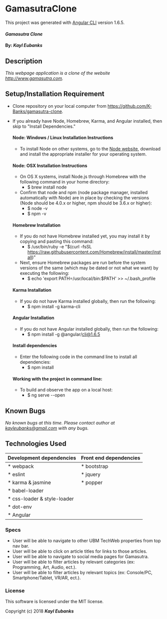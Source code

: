 # GamasutraClone


This project was generated with [Angular CLI](https://github.com/angular/angular-cli) version 1.6.5.

#### _Gamasutra Clone_

#### By: _**Kayl Eubanks**_

## Description

_This webpage application is a clone of the website http://www.gamasutra.com._


## Setup/Installation Requirement

* Clone repository on your local computer from https://github.com/K-Banks/gamasutra-clone.
* If you already have Node, Homebrew, Karma, and Angular installed, then skip to "Install Dependencies."

  #### Node: Windows / Linux Installation Instructions
  * To install Node on other systems, go to the <a href="https://nodejs.org/en/">Node website</a>, download and install the appropriate installer for your operating system.

  #### Node: OSX Installation Instructions
  * On OS X systems, install Node.js through Homebrew with the following command in your home directory:
    * $ brew install node
  * Confirm that node and npm (node package manager, installed automatically with Node) are in place by checking the versions (Node should be 4.0.x or higher, npm should be 3.6.x or higher):
    * $ node -v
    * $ npm -v

  #### Homebrew Installation
  * If you do not have Homebrew installed yet, you may install it by copying and pasting this command:
    * $ /usr/bin/ruby -e "$(curl -fsSL https://raw.githubusercontent.com/Homebrew/install/master/install)"
  * Next, ensure Homebrew packages are run before the system versions of the same (which may be dated or not what we want) by executing the following:
    * $ echo 'export PATH=/usr/local/bin:$PATH' >> ~/.bash_profile

  #### Karma Installation
  * If you do not have Karma installed globally, then run the following:
    * $ npm install -g karma-cli

  #### Angular Installation
  * If you do not have Angular installed globally, then run the following:
    * $ npm install -g @angular/cli@1.6.5

  #### Install dependencies
  * Enter the following code in the command line to install all dependencies:
    * $ npm install

  #### Working with the project in command line:
  * To build and observe the app on a local host:
    * $ ng serve --open



## Known Bugs

_No known bugs at this time._
_Please contact author at kayleubanks@gmail.com with any bugs._

## Technologies Used

| Development dependencies | Front end dependencies |
| :------------ | :------------- |
| * webpack | * bootstrap |
| * eslint | * jquery |
| * karma & jasmine | * popper
| * babel-loader |  |
| * css-loader & style-loader | |
| * dot-env |  |
| * Angular |  |


### Specs
  * User will be able to navigate to other UBM TechWeb properties from top nav bar.
  * User will be able to click on article titles for links to those articles.
  * User will be able to navigate to social media pages for Gamasutra.
  * User will be able to filter articles by relevant categories (ex: Programming, Art, Audio, ect.).
  * User will be able to filter articles by relevant topics (ex: Console/PC, Smartphone/Tablet, VR/AR, ect.).


### License

This software is licensed under the MIT license.

Copyright (c) 2018 ****_Kayl Eubanks_****
